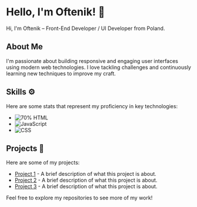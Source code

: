 # Hello, I'm Oftenik! 👋

Hi, I'm Oftenik – Front-End Developer / UI Developer from Poland.

## About Me
I'm passionate about building responsive and engaging user interfaces using modern web technologies. I love tackling challenges and continuously learning new techniques to improve my craft.

## Skills ⚙️
Here are some stats that represent my proficiency in key technologies:

- ![70% HTML](https://img.shields.io/badge/70%25_HTML-orange?style=for-the-badge&logo=html5&logoColor=white)
- ![JavaScript](https://img.shields.io/badge/JavaScript-80%25-yellow?style=for-the-badge&logo=javascript&logoColor=black)
- ![CSS](https://img.shields.io/badge/CSS-75%25-blue?style=for-the-badge&logo=css3&logoColor=white)

## Projects 🚀
Here are some of my projects:
- [Project 1](#) - A brief description of what this project is about.
- [Project 2](#) - A brief description of what this project is about.
- [Project 3](#) - A brief description of what this project is about.

Feel free to explore my repositories to see more of my work!
